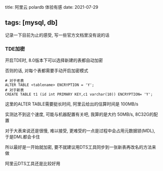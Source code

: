 title: 阿里云 polardb 体验有感
date: 2021-07-29

tags: [mysql, db]
---

记录一下目前为止的感受, 写一些官方文档里没有说的话

<!--more-->

### TDE加密

开启TDE时, 8.0版本下可以选择新建的表都自动加密

否则的话, 对每个表都需要手动开启加密模式

```mysql
# 对于老表 
ALTER TABLE <tablename> ENCRYPTION = 'Y';
# 对于新表
CREATE TABLE t1 (id int PRIMARY KEY,c1 varchar(10)) ENCRYPTION= 'Y'; 
```

这里的ALTER TABLE需要挺长时间, 阿里云给出的估算时间是 100MB/s

实测达不到这个速度, 可能与机器配置有关吧, 我算的是大约 50MB/s, 8C32G的配置

对于大表来说还是很慢, 难以接受, 更难受的一点是过程中会占用元数据锁(MDL), 于是DML都会卡住

所以最好是一开始就加密, 要不就建议用DTS工具同步到一张新表再改名的方法来做

阿里云DTS工具还是比较好用

